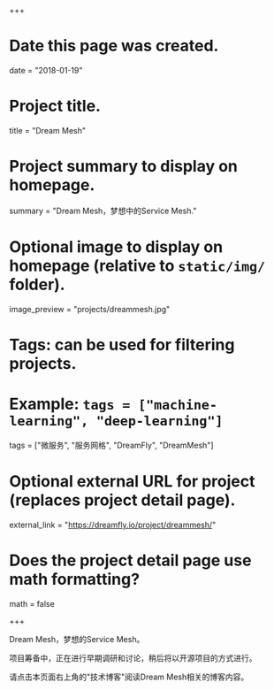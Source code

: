 +++
# Date this page was created.
date = "2018-01-19"

# Project title.
title = "Dream Mesh"

# Project summary to display on homepage.
summary = "Dream Mesh，梦想中的Service Mesh."

# Optional image to display on homepage (relative to `static/img/` folder).
image_preview = "projects/dreammesh.jpg"

# Tags: can be used for filtering projects.
# Example: `tags = ["machine-learning", "deep-learning"]`
tags = ["微服务", "服务网格", "DreamFly", "DreamMesh"]

# Optional external URL for project (replaces project detail page).
external_link = "https://dreamfly.io/project/dreammesh/"

# Does the project detail page use math formatting?
math = false

+++

Dream Mesh，梦想的Service Mesh。

项目筹备中，正在进行早期调研和讨论，稍后将以开源项目的方式进行。

请点击本页面右上角的"技术博客"阅读Dream Mesh相关的博客内容。



